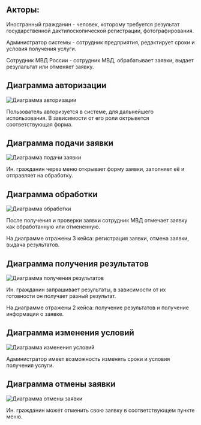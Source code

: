 Акторы:
-
Иностранный гражданин - человек, которому требуется результат государственной дактилоскопической регистрации, фотографирования.

Администратор системы - сотрудник предприятия, редактирует сроки и условия получения услуги.

Сотрудник МВД России - сотрудник МВД, обрабатывает заявки, выдает резулальтат или отменяет заявку.

Диаграмма авторизации
-
![Диаграмма авторизации](https://github.com/user-attachments/assets/1ecf1455-7e82-41d9-87e7-8b23c8ee751c)





Пользователь авторизуется в системе, для дальнейшего использования. В зависимости от его роли октрывется соответствующая форма.


Диаграмма подачи заявки
-
![Диаграмма подачи заявки](https://github.com/user-attachments/assets/7d403f5f-d874-459b-9965-0ec873a09902)




Ин. гражданин через меню открывает форму заявки, заполняет её и отправляет на обработку.


Диаграмма обработки
-
![Диаграмма обработки](https://github.com/user-attachments/assets/bd5447fc-762a-4323-a30c-51c6a5b237e3)




После получения и проверки заявки сотрудник МВД отмечает заявку как обработанную или отмененную.

На диаграмме отражены 3 кейса: регистрация заявки, отмена заявки, выдача результатов.



Диаграмма получения результатов
-
![Диаграмма получения результатов](https://github.com/user-attachments/assets/ca9325e0-79ac-46c3-8255-47dd909aca9b)





Ин. гражданин запрашивает результаты, в зависимости от их готовности он получает разный результат.

На диаграмме отражены 2 кейса: получение результатов и получение информации о заявке.


Диаграмма изменения условий
-
![Диаграмма изменения условий](https://github.com/user-attachments/assets/9e9d7609-7172-4c5d-bbaa-0ddd2384a456)





Администратор имеет возможность изменять сроки и условия получения услуги.


Диаграмма отмены заявки
-
![Диаграмма отмены заявки](https://github.com/user-attachments/assets/6bf76932-de88-434e-9c51-9d667f792e0f)




Ин. гражданин может отменить свою заявку в соответствующем пункте меню.
